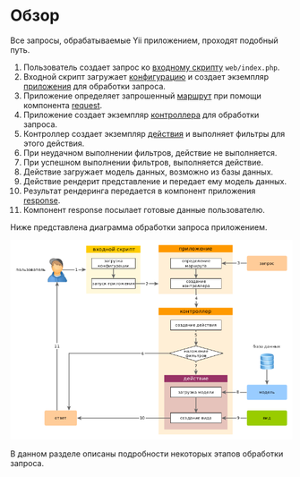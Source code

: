 Обзор
========

Все запросы, обрабатываемые Yii приложением, проходят подобный путь.

1. Пользователь создает запрос ко [входному скрипту](structure-entry-scripts.md) `web/index.php`.
2. Входной скрипт загружает [конфигурацию](concept-configurations.md) и создает экземпляр [приложения](structure-applications.md) для обработки запроса.
3. Приложение определяет запрошенный [маршрут](runtime-routing.md) при помощи компонента [request](runtime-requests.md).
4. Приложение создает экземпляр [контроллера](structure-controllers.md) для обработки запроса.
5. Контроллер создает экземпляр [действия](structure-controllers.md) и выполняет фильтры для этого действия.
6. При неудачном выполнении фильтров, действие не выполняется.
7. При успешном выполнении фильтров, выполняется действие.
8. Действие загружает модель данных, возможно из базы данных.
9. Действие рендерит представление и передает ему модель данных.
10. Результат рендеринга передается в компонент приложения [response](runtime-responses.md).
11. Компонент response посылает готовые данные пользователю.

Ниже представлена диаграмма обработки запроса приложением.

![Request Lifecycle](images/request-lifecycle.png)

В данном разделе описаны подробности некоторых этапов обработки запроса.
